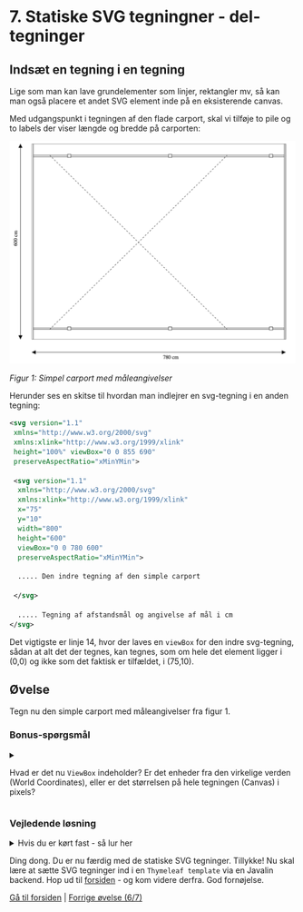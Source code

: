 # 7. Statiske SVG tegningner - del-tegninger

## Indsæt en tegning i en tegning

Lige som man kan lave grundelementer som linjer, rektangler mv, så kan man også placere et andet SVG element inde på en eksisterende canvas.

Med udgangspunkt i tegningen af den flade carport, skal vi tilføje to pile og to labels der viser længde og bredde på carporten:

![Figur 1: Simpel carport med måleangivelser](./images/simpelCarportWithArrows.png)

*Figur 1: Simpel carport med måleangivelser*

Herunder ses en skitse til hvordan man indlejrer en svg-tegning i en anden tegning:

```XML
<svg version="1.1" 
 xmlns="http://www.w3.org/2000/svg" 
 xmlns:xlink="http://www.w3.org/1999/xlink" 
 height="100%" viewBox="0 0 855 690" 
 preserveAspectRatio="xMinYMin">
 
 <svg version="1.1" 
  xmlns="http://www.w3.org/2000/svg" 
  xmlns:xlink="http://www.w3.org/1999/xlink" 
  x="75" 
  y="10" 
  width="800" 
  height="600" 
  viewBox="0 0 780 600" 
  preserveAspectRatio="xMinYMin">
  
  ..... Den indre tegning af den simple carport
  
 </svg>

  ..... Tegning af afstandsmål og angivelse af mål i cm
</svg>
```

Det vigtigste er linje 14, hvor der laves en `viewBox` for den indre svg-tegning, sådan at alt det der tegnes, kan tegnes, som om hele det element ligger i (0,0) og ikke som det faktisk er tilfældet, i (75,10).

## Øvelse

Tegn nu den simple carport med måleangivelser fra figur 1.

### Bonus-spørgsmål

<details>
<summary>

Hvad er det nu `ViewBox` indeholder? Er det enheder fra den virkelige verden (World Coordinates), eller er det størrelsen på hele tegningen (Canvas) i pixels?

</summary>

Svar: Det er enheder fra den virkelige verden. Fx. i centimeter på vores carport. Vores ViewBox mål sørger SVG så for at skalere til `width` og `height`.

</details>

### Vejledende løsning

<details>
<summary>
Hvis du er kørt fast - så lur her
</summary>

```xml
<?xml version="1.0" ?>

<svg version="1.1"
     xmlns="http://www.w3.org/2000/svg"
     xmlns:xlink="http://www.w3.org/1999/xlink"
     height="100%" viewBox="0 0 855 690"
     preserveAspectRatio="xMinYMin">

    <defs>
        <marker id="beginArrow" markerWidth="12" markerHeight="12" refX="0" refY="6" orient="auto">
            <path d="M0,6 L12,0 L12,12 L0,6" style="fill: #000000;" />
        </marker>
        <marker id="endArrow" markerWidth="12" markerHeight="12" refX="12" refY="6" orient="auto">
            <path d="M0,0 L12,6 L0,12 L0,0 " style="fill: #000000;" />
        </marker>
    </defs>

    <!-- Ramme -->


    <!-- Pile -->
    <line x1="40" y1="10" x2="40" y2="610" style="stroke:#000000;
        marker-start: url(#beginArrow);
        marker-end: url(#endArrow);" />

    <line x1="75" y1="650" x2="855" y2="650" style="stroke:#000000;
        marker-start: url(#beginArrow);
        marker-end: url(#endArrow);" />

    <!-- Text: Mål -->
    <text style="text-anchor: middle" transform="translate(30,300) rotate(-90)">600 cm</text>
    <text style="text-anchor: middle" x="502" y="670">780 cm</text>

    <svg version="1.1" xmlns="http://www.w3.org/2000/svg" xmlns:xlink="http://www.w3.org/1999/xlink" x="75" y="10" width="800" height="600" viewBox="0 0 780 600" preserveAspectRatio="xMinYMin">

        <!-- The scene description goes here!  -->

        <!-- Ramme -->
        <rect x="0" y="0" height="600" width="780" style="stroke:#000000; fill: #ffffff" />

        <!-- Remme -->
        <rect x="0" y="35" height="4.5" width="780" style="stroke:#000000; fill: #ffffff" />
        <rect x="0" y="565" height="4.5" width="780" style="stroke:#000000; fill: #ffffff" />

        <!-- Spær -->
        <rect x="0" y="0" height="600" width="4.5" style="stroke:#000000; fill: #ffffff" />
        <rect x="775.5" y="0" height="600" width="4.5" style="stroke:#000000; fill: #ffffff" />

        <!-- Kryds -->
        <line x1="55" y1="35" x2="600" y2="569.5" style="stroke:#000000; stroke-dasharray: 5 5;" />
        <line x1="55" y1="569.5" x2="600" y2="35" style="stroke:#000000; stroke-dasharray: 5 5;" />

        <!-- Stolper -->
        <rect x="110" y="32" height="9.7" width="10" style="stroke:#000000; fill: #ffffff" />
        <rect x="420" y="32" height="9.7" width="10" style="stroke:#000000; fill: #ffffff" />
        <rect x="730" y="32" height="9.7" width="10" style="stroke:#000000; fill: #ffffff" />
        <rect x="110" y="562" height="9.7" width="10" style="stroke:#000000; fill: #ffffff" />
        <rect x="420" y="562" height="9.7" width="10" style="stroke:#000000; fill: #ffffff" />
        <rect x="730" y="562" height="9.7" width="10" style="stroke:#000000; fill: #ffffff" />
    </svg>

</svg>
```

</details>

Ding dong. Du er nu færdig med de statiske SVG tegninger. Tillykke! Nu skal lære at sætte SVG tegninger ind i en `Thymeleaf template` via en Javalin backend. Hop ud til [forsiden](./README.md) - og kom videre derfra. God fornøjelse.

[Gå til forsiden](./README.md) | [Forrige øvelse (6/7)](./static_06.md)
